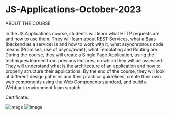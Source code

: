 # JS-Applications-October-2023
ABOUT THE COURSE

In the JS Applications course, students will learn what HTTP requests are and how to use them. They will learn about REST Services, what a Baas (backend as a service) is and how to work with it, what asynchronous code means (Promises, use of async/await), what Templating and Routing are. During the course, they will create a Single Page Application, using the techniques learned from previous lectures, on which they will be assessed. They will understand what is the architecture of an application and how to properly structure their applications. By the end of the course, they will look at different design patterns and their practical guidelines, create their own web components using the Web Components standard, and build a Webback environment from scratch.

Certificate: 

![image](https://github.com/IoanVelev/JS-Applications-June-2023/assets/131281353/644df380-afde-4758-a6a1-551a43a36b65)
![image](https://github.com/IoanVelev/JS-Applications-June-2023/assets/131281353/fa7d8bca-4e6c-4d9d-ba49-a9bdddab23e7)
